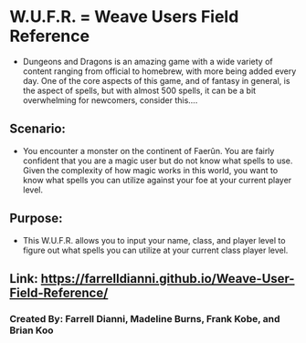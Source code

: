 # W.U.F.R. = Weave Users Field Reference

- Dungeons and Dragons is an amazing game with a wide variety of content ranging from official to homebrew, with more being added every day. One of the core aspects of this game, and of fantasy in general, is the aspect of spells, but with almost 500 spells, it can be a bit overwhelming for newcomers, consider this….

## Scenario:

- You encounter a monster on the continent of Faerûn. You are fairly confident that you are a magic user but do not know what spells to use. Given the complexity of how magic works in this world, you want to know what spells you can utilize against your foe at your current player level.

## Purpose:

- This W.U.F.R. allows you to input your name, class, and player level to figure out what spells you can utilize at your current class player level.

## Link: https://farrelldianni.github.io/Weave-User-Field-Reference/

### Created By: Farrell Dianni, Madeline Burns, Frank Kobe, and Brian Koo
